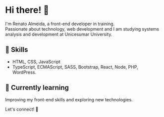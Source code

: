 # Hi there! 👋  

I'm Renato Almeida, a front-end developer in training.  
Passionate about technology, web development and I am studying systems analysis and development at Unicesumar University. 

## 🚀 Skills  
- HTML, CSS, JavaScript  
- TypeScript, ECMAScript, SASS, Bootstrap, React, Node, PHP, WordPress. 

## 🌱 Currently learning  
Improving my front-end skills and exploring new technologies.  

Let's connect! 🚀  
